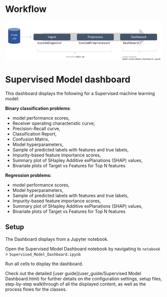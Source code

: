 # Workflow

![](user_guide/_static/sup_dashbrd/notebook_workflow.png)



# Supervised Model dashboard



This dashboard displays the following for a Supervised machine learning model:



**Binary classification problems**: 

- model performance scores, 
- Receiver operating characteristic curve,
- Precision-Recall curve,   
- Classification Report, 
- Confusion Matrix, 
- Model hyperparameters, 
- Sample of predicted labels with features and true labels,
- Impurity-based feature importance scores,
- Summary plot of SHapley Additive exPlanations (SHAP) values,
- Bivariate plots of Target vs Features for Top N features



**Regression problems**:

- model performance scores,
- Model hyperparameters, 
- Sample of predicted labels with features and true labels,
- Impurity-based feature importance scores,
- Summary plot of SHapley Additive exPlanations (SHAP) values,
- Bivariate plots of Target vs Features for Top N features



## Setup



The Dashboard displays from a Jupyter notebook. 

Open the Supervised Model Dashboard notebook by navigating to `notebook` > `Supervised_Model_Dashboard.ipynb`

Run all cells to display the dashboard. 



Check out the detailed [user guide](user_guide/Supervised Model Dashboard.html) for further details on the configuration settings, setup files, step-by-step walkthrough of all the displayed content, as well as the process flows for the classes. 

